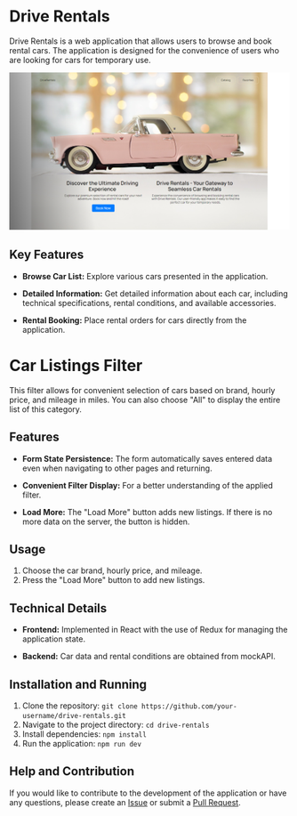 # Drive Rentals

Drive Rentals is a web application that allows users to browse and book rental
cars. The application is designed for the convenience of users who are looking
for cars for temporary use.

![Home page](/public/readme.png)

## Key Features

- **Browse Car List:** Explore various cars presented in the application.

- **Detailed Information:** Get detailed information about each car, including
  technical specifications, rental conditions, and available accessories.

- **Rental Booking:** Place rental orders for cars directly from the
  application.

# Car Listings Filter

This filter allows for convenient selection of cars based on brand, hourly
price, and mileage in miles. You can also choose "All" to display the entire
list of this category.

## Features

- **Form State Persistence:** The form automatically saves entered data even
  when navigating to other pages and returning.

- **Convenient Filter Display:** For a better understanding of the applied
  filter.

- **Load More:** The "Load More" button adds new listings. If there is no more
  data on the server, the button is hidden.

## Usage

1. Choose the car brand, hourly price, and mileage.
2. Press the "Load More" button to add new listings.

## Technical Details

- **Frontend:** Implemented in React with the use of Redux for managing the
  application state.

- **Backend:** Car data and rental conditions are obtained from mockAPI.

## Installation and Running

1. Clone the repository:
   `git clone https://github.com/your-username/drive-rentals.git`
2. Navigate to the project directory: `cd drive-rentals`
3. Install dependencies: `npm install`
4. Run the application: `npm run dev`

## Help and Contribution

If you would like to contribute to the development of the application or have
any questions, please create an
[Issue](https://github.com/Sokilskill/drive-rentals/issues) or submit a
[Pull Request](https://github.com/Sokilskill/drive-rentals/pulls).
